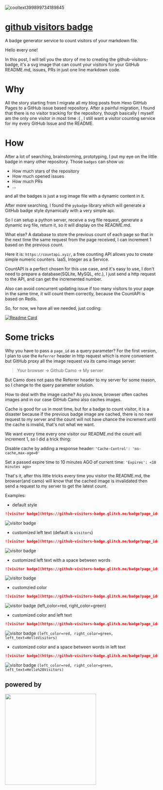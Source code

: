 ![cooltext399899734189845](https://user-images.githubusercontent.com/86920820/145670160-be3ab034-6af2-412f-8e19-910007c75e06.png)

# [github visitors badge](https://github-visitors-badge.glitch.me)

A badge generator service to count visitors of your markdown file.

Hello every one!

In this post, I will tell you the story of me to creating the github-visitors-badge, it's a svg image that can count your visitors for your GitHub README.md, issues, PRs in just one line markdown code.

# Why
All the story starting from I migrate all my blog posts from Hexo GitHub Pages to a GitHub issue based repository. After a painful migration, I found that there is no visitor tracking for the repository, though basically I myself am the only one visitor in most time :( , I still want a visitor counting service for my every GitHub Issue and the README.

# How
After a lot of searching, brainstorming, prototyping, I put my eye on the little badge in many other repository. Those ```badges``` can show us:

- How much stars of the repository
- How much opened issues
- How much PRs
- ...


and all the badges is just a svg image file with a dynamic content in it.

After more searching, I found the ```pybadge``` library which will generate a GitHub badge style dynamically with a very simple api.

So I can setup a python server, receive a svg file request, generate a dynamic svg file, return it, so it will display on the README.md.

What else? A database to store the previous count of each page so that in the next time the same request from the page received, I can increment 1 based on the previous count.

Here it is: ```https://countapi.xyz/```, a free counting API allows you to create simple numeric counters. IaaS, Integer as a Service.

CountAPI is a perfect chosen for this use case, and it's easy to use, I don't need to prepare a database(SQLite, MySQL, etc.), I just send a http request to the API, and can get the incremented number.

Also can avoid concurrent updating issue if too many visitors to your page in the same time, it will count them correctly, because the CountAPI is based on Redis.

So, for now, we have all we needed, just coding:

[![Readme Card](https://github-readme-stats.vercel.app/api/pin/?username=SenuGamerBoy&repo=github-visitors-badge)](https://github.com/SenuGamerBoy/github-visitors-badge)

# Some tricks
Why you have to pass a ```page_id``` as a query parameter?
For the first version, I plan to use the ```Referrer``` header in http request which is more convenient but GitHub proxy all the image request via its camo image server:

> Your browser -> Github Camo -> My server

But Camo does not pass the Referrer header to my server for some reason, so I change to the query parameter solution.

How to deal with the image cache?
As you know, browser often caches images and in our case GitHub Camo also caches images.

Cache is good for us in most time, but for a badge to count visitor, it is a disaster because if the previous badge image are cached, there is no new request to my server and the count will not have chance the increment until the cache is invalid, that's not what we want.

We want every time every one visitor our README.md the count will increment 1, so I did a trick thing:

Disable cache by adding a response header: ```'Cache-Control': 'no-cache,max-age=0'```

Set a passed expire time to 10 minutes AGO of current time: ``` 'Expires': <10 minutes ago> ```

That's it, after this little tricks every time you visitor the README.md, the browser(and camo) will know that the cached image is invalidated then send a request to my server to get the latest count.

Examples:

- default style

```markdown
![visitor badge](https://github-visitors-badge.glitch.me/badge?page_id=SenuGamerBoy.github-visitors-badge)
```

![visitor badge](https://github-visitors-badge.glitch.me/badge?page_id=SenuGamerBoy.github-visitors-badge)

- customized left text (default is `visitors`)

```markdown
![visitor badge](https://github-visitors-badge.glitch.me/badge?page_id=SenuGamerBoy.github-visitors-badge&left_text=MyPageVisitors)
```
![visitor badge](https://github-visitors-badge.glitch.me/badge?page_id=SenuGamerBoy.github-visitors-badge&left_text=MyPageVisitors)

- customized left text with a space between words

```markdown
![visitor badge](https://github-visitors-badge.glitch.me/badge?page_id=SenuGamerBoy.github-visitors-badge&left_text=My%20Page%20Visitors)
```
![visitor badge](https://github-visitors-badge.glitch.me/badge?page_id=SenuGamerBoy.github-visitors-badge&left_text=My%20Page%20Visitors)

- customzied color

```markdown
![visitor badge](https://github-visitors-badge.glitch.me/badge?page_id=SenuGamerBoy.github-visitors-badge&left_color=red&right_color=green) 
```

![visitor badge](https://github-visitors-badge.glitch.me/badge?page_id=SenuGamerBoy.github-visitors-badge&left_color=red&right_color=green) (left_color=red, right_color=green)

- customized color and left text

```markdown
![visitor badge](https://github-visitors-badge.glitch.me/badge?page_id=SenuGamerBoy.github-visitors-badge&left_color=red&right_color=green&left_text=HelloVisitors)
```

![visitor badge](https://github-visitors-badge.glitch.me/badge?page_id=SenuGamerBoy.github-visitors-badge&left_color=red&right_color=green&left_text=HelloVisitors) <code>(left_color=red, right_color=green, left_text=HelloVisitors)</code>

- customized color and a space between words in left text

```markdown
![visitor badge](https://github-visitors-badge.glitch.me/badge?page_id=SenuGamerBoy.github-visitors-badge&left_color=red&right_color=green&left_text=Hello%20Visitors)
```
![visitor badge](https://github-visitors-badge.glitch.me/badge?page_id=SenuGamerBoy.github-visitors-badge&left_color=red&right_color=green&left_text=Hello%20Visitors) <code>(left_color=red, right_color=green, left_text=Hello%20Visitors)</code>

## powered by

<img src="https://user-images.githubusercontent.com/86920820/145670327-27b47a1f-1bf8-4642-a0d2-8f44192ef1b8.png" width="300"></a>
